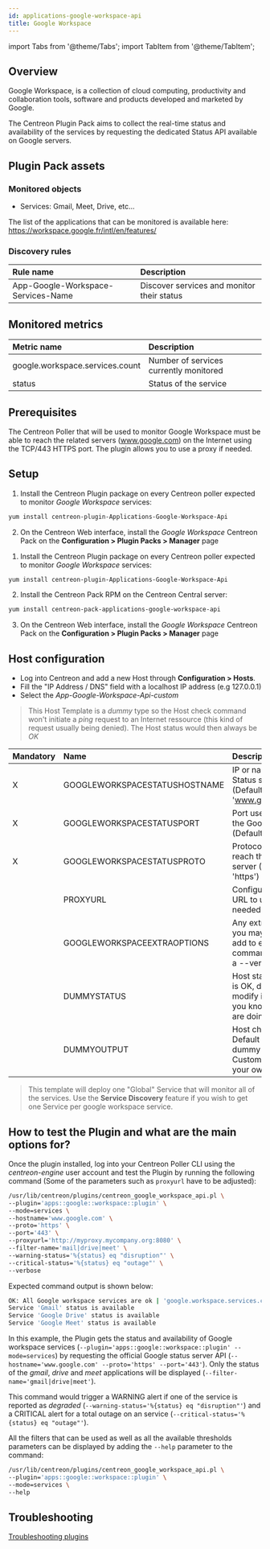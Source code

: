 ```yaml
---
id: applications-google-workspace-api
title: Google Workspace
---
```

import Tabs from '@theme/Tabs';
import TabItem from '@theme/TabItem';


## Overview

Google Workspace, is a collection of cloud computing, productivity and collaboration tools, software and products developed and marketed by Google.

The Centreon Plugin Pack aims to collect the real-time status and availability of the services by requesting the
dedicated Status API available on Google servers.

## Plugin Pack assets

### Monitored objects

* Services: Gmail, Meet, Drive, etc...

The list of the applications that can be monitored is available here:
https://workspace.google.fr/intl/en/features/

### Discovery rules

<Tabs groupId="operating-systems">
<TabItem value="Services" label="Services">

| Rule name                          | Description                                |
| :--------------------------------- | :----------------------------------------- |
| App-Google-Workspace-Services-Name | Discover services and monitor their status |

</TabItem>
</Tabs>

## Monitored metrics

<Tabs groupId="operating-systems">
<TabItem value="Services" label="Services">

| Metric name                     | Description                            |
| :------------------------------ | :------------------------------------- |
| google.workspace.services.count | Number of services currently monitored |
| status                          | Status of the service                  |

</TabItem>
</Tabs>

## Prerequisites

The Centreon Poller that will be used to monitor Google Workspace must be able to reach the related servers (www.google.com) on the Internet
using the TCP/443 HTTPS port. The plugin allows you to use a proxy if needed.

## Setup

<Tabs groupId="licence-systems">
<TabItem value="online" label="Online License">

1. Install the Centreon Plugin package on every Centreon poller expected to monitor *Google Workspace* services:

```bash
yum install centreon-plugin-Applications-Google-Workspace-Api
```

2. On the Centreon Web interface, install the *Google Workspace* Centreon Pack on the **Configuration > Plugin Packs > Manager** page

</TabItem>
<TabItem value="offline" label="Offline License">

1. Install the Centreon Plugin package on every Centreon poller expected to monitor *Google Workspace* services:

```bash
yum install centreon-plugin-Applications-Google-Workspace-Api
```

2. Install the Centreon Pack RPM on the Centreon Central server:

```bash
yum install centreon-pack-applications-google-workspace-api
```

3. On the Centreon Web interface, install the *Google Workspace* Centreon Pack on the **Configuration > Plugin Packs > Manager** page

</TabItem>
</Tabs>

## Host configuration

* Log into Centreon and add a new Host through **Configuration > Hosts**.
* Fill the "IP Address / DNS" field with a localhost IP address (e.g 127.0.0.1)
* Select the *App-Google-Workspace-Api-custom*

> This Host Template is a *dummy* type so the Host check command won't initiate a *ping*
> request to an Internet ressource (this kind of request usually being denied). The Host status would then always be *OK*

| Mandatory | Name                          | Description                                                                                 |
| :-------- | :---------------------------- | :------------------------------------------------------------------------------------------ |
| X         | GOOGLEWORKSPACESTATUSHOSTNAME | IP or name of the Status server (Default: 'www.google.com')                                 |
| X         | GOOGLEWORKSPACESTATUSPORT     | Port used to reach the Google server (Default: '443')                                       |
| X         | GOOGLEWORKSPACESTATUSPROTO    | Protocol used to reach the Google server (Default: 'https')                                 |
|           | PROXYURL                      | Configure a proxy URL to use if needed                                                      |
|           | GOOGLEWORKSPACEEXTRAOPTIONS   | Any extra option you may want to add to every command\_line (eg. a --verbose flag)          |
|           | DUMMYSTATUS                   | Host state. Default is OK, do not modify it unless you know what you are doing              |
|           | DUMMYOUTPUT                   | Host check output. Default is 'This is a dummy check'. Customize it with your own if needed |

> This template will deploy one "Global" Service that will monitor all of the services.
> Use the **Service Discovery** feature if you wish to get one Service per google workspace service.

## How to test the Plugin and what are the main options for?

Once the plugin installed, log into your Centreon Poller CLI using the *centreon-engine* user account and test the Plugin
by running the following command (Some of the parameters such as ```proxyurl``` have to be adjusted):

```bash
/usr/lib/centreon/plugins/centreon_google_workspace_api.pl \
--plugin='apps::google::workspace::plugin' \
--mode=services \
--hostname='www.google.com' \
--proto='https' \
--port='443' \
--proxyurl='http://myproxy.mycompany.org:8080' \
--filter-name='mail|drive|meet' \
--warning-status='%{status} eq "disruption"' \
--critical-status='%{status} eq "outage"' \
--verbose
```

Expected command output is shown below:

```bash
OK: All Google workspace services are ok | 'google.workspace.services.count'=3;;;0;
Service 'Gmail' status is available
Service 'Google Drive' status is available
Service 'Google Meet' status is available
```

In this example, the Plugin gets the status and availability of Google workspace services (```--plugin='apps::google::workspace::plugin' --mode=services```)
by requesting the official Google status server API (```--hostname='www.google.com' --proto='https' --port='443'```). Only the status of
the *gmail*, *drive* and *meet* applications will be displayed (```--filter-name='gmail|drive|meet'```).

This command would trigger a WARNING alert if one of the service is reported as *degraded* (```--warning-status='%{status} eq "disruption"'```)
and a CRITICAL alert for a total outage on an service (```--critical-status='%{status} eq "outage"'```).

All the filters that can be used as well as all the available thresholds parameters can be displayed by adding the  ```--help```
parameter to the command:

```bash
/usr/lib/centreon/plugins/centreon_google_workspace_api.pl \
--plugin='apps::google::workspace::plugin' \
--mode=services \
--help
```

## Troubleshooting

[Troubleshooting plugins](../tutorials/troubleshooting-plugins)
